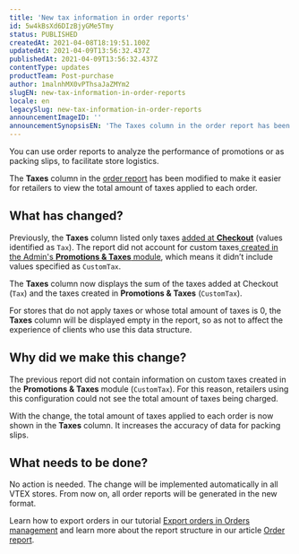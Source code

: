 ```yaml
---
title: 'New tax information in order reports'
id: 5w4kBsXd6DIzBjyGMe5Tmy
status: PUBLISHED
createdAt: 2021-04-08T18:19:51.100Z
updatedAt: 2021-04-09T13:56:32.437Z
publishedAt: 2021-04-09T13:56:32.437Z
contentType: updates
productTeam: Post-purchase
author: 1malnhMX0vPThsaJaZMYm2
slugEN: new-tax-information-in-order-reports
locale: en
legacySlug: new-tax-information-in-order-reports
announcementImageID: ''
announcementSynopsisEN: 'The Taxes column in the order report has been modified to make it easier to view the total amount of taxes applied.'
---
```


You can use order reports to analyze the performance of promotions or as packing slips, to facilitate store logistics.

The **Taxes** column in the [order report](https://help.vtex.com/en/tutorial/orders-worksheet--31m1ewsmsEe0WS4So2aGMY) has been modified to make it easier for retailers to view the total amount of taxes applied to each order.

## What has changed?

Previously, the **Taxes** column listed only taxes [added at **Checkout**](https://help.vtex.com/en/tutorial/inserting-taxes-in-the-cart--2wY5ePTTRz17EBhO3F7XBQ) (values identified as `Tax`). The report did not account for custom taxes[ created in the Admin's **Promotions & Taxes** module](https://help.vtex.com/en/tutorial/creating-surchargestaxes--tutorials_321), which means it didn’t include values specified as `CustomTax`.

The **Taxes** column now displays the sum of the taxes added at Checkout (`Tax`) and the taxes created in **Promotions & Taxes** (`CustomTax`).

For stores that do not apply taxes or whose total amount of taxes is 0, the **Taxes** column will be displayed empty in the report, so as not to affect the experience of clients who use this data structure.

## Why did we make this change?

The previous report did not contain information on custom taxes created in the **Promotions & Taxes** module (`CustomTax`). For this reason, retailers using this configuration could not see the total amount of taxes being charged.

With the change, the total amount of taxes applied to each order is now shown in the **Taxes** column. It increases the accuracy of data for packing slips.

## What needs to be done?

No action is needed. The change will be implemented automatically in all VTEX stores. From now on, all order reports will be generated in the new format.

Learn how to export orders in our tutorial [Export orders in Orders management](https://help.vtex.com/en/tutorial/exporting-orders-in-orders-managment--tutorials_6417) and learn more about the report structure in our article [Order report](https://help.vtex.com/en/tutorial/orders-worksheet--31m1ewsmsEe0WS4So2aGMY).
